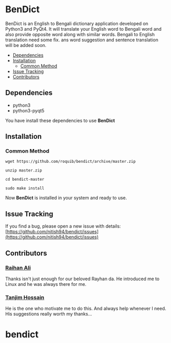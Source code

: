 # BenDict

BenDict is an English to Bengali dictionary application developed on Python3 and PyQt4. It will translate your English word to Bengali word and also provide opposite word along with similar words. Bengali to English translation need some fix. ans word suggestion and sentence translation will be added soon.

 - [Dependencies](#dependencies)
 - [Installation](#installation)
	 - [Common Method](#common-method)
 - [Issue Tracking](#issue-tracking)
 - [Contributors](#contributors)

## Dependencies

* python3
* python3-pyqt5

You have install these dependencies to use **BenDict**

## Installation

### Common Method

```
wget https://github.com/roquib/bendict/archive/master.zip
```
```
unzip master.zip
```
```
cd bendict-master
```
```
sudo make install
```
Now **BenDict** is installed in your system and ready to use.

## Issue Tracking

If you find a bug, please open a new issue with details: [https://github.com/nitish94/bendict/issues](https://github.com/nitish94/bendict/issues)

## Contributors

### [Raihan Ali](https://github.com/ray6an1/)

Thanks isn't just enough for our beloved Rayhan da. He introduced me to Linux and he was always there for me.

### [Tanjim Hossain](https://github.com/audacioustux/)

He is the one who motivate me to do this. And always help whenever I need. His suggestions really worth my thanks...

# bendict
